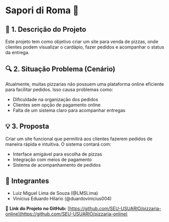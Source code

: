 # Sapori di Roma 🍕  

## 📌 1. Descrição do Projeto  
Este projeto tem como objetivo criar um site para venda de pizzas, onde clientes podem visualizar o cardápio, fazer pedidos e acompanhar o status da entrega.  

## 🔍 2. Situação Problema (Cenário)  
Atualmente, muitas pizzarias não possuem uma plataforma online eficiente para facilitar pedidos. Isso causa problemas como:  
- Dificuldade na organização dos pedidos  
- Clientes sem opção de pagamento online  
- Falta de um sistema claro para acompanhar entregas  

## 💡 3. Proposta  
Criar um site funcional que permitirá aos clientes fazerem pedidos de maneira rápida e intuitiva. O sistema contará com:  
- Interface amigável para escolha de pizzas  
- Integração com meios de pagamento  
- Sistema de acompanhamento de pedidos  

## 👥 Integrantes  
- Luiz Miguel Lima de Souza (@LMSLima)  
- Vinicius Eduardo Hilario (@duardovinicius004)  

🔗 **Link do Projeto no GitHub:** [https://github.com/SEU-USUARIO/pizzaria-online](https://github.com/SEU-USUARIO/pizzaria-online)
